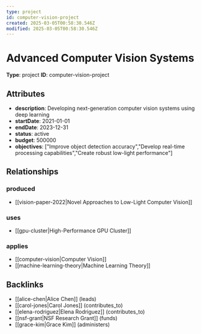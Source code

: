 ```yaml
---
type: project
id: computer-vision-project
created: 2025-03-05T00:58:30.546Z
modified: 2025-03-05T00:58:30.546Z
---
```


# Advanced Computer Vision Systems

**Type**: project
**ID**: computer-vision-project

## Attributes

- **description**: Developing next-generation computer vision systems using deep learning
- **startDate**: 2021-01-01
- **endDate**: 2023-12-31
- **status**: active
- **budget**: 500000
- **objectives**: ["Improve object detection accuracy","Develop real-time processing capabilities","Create robust low-light performance"]

## Relationships

### produced

- [[vision-paper-2022|Novel Approaches to Low-Light Computer Vision]]

### uses

- [[gpu-cluster|High-Performance GPU Cluster]]

### applies

- [[computer-vision|Computer Vision]]
- [[machine-learning-theory|Machine Learning Theory]]

## Backlinks

- [[alice-chen|Alice Chen]] (leads)
- [[carol-jones|Carol Jones]] (contributes_to)
- [[elena-rodriguez|Elena Rodriguez]] (contributes_to)
- [[nsf-grant|NSF Research Grant]] (funds)
- [[grace-kim|Grace Kim]] (administers)

